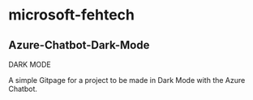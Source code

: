 # microsoft-fehtech 
## Azure-Chatbot-Dark-Mode
DARK MODE

A simple Gitpage for a project to be made in Dark Mode with the Azure Chatbot.
